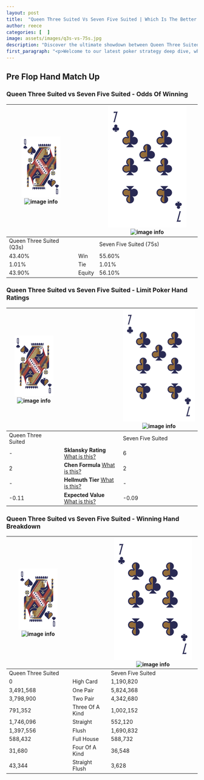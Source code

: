 ```yaml
---
layout: post
title:  "Queen Three Suited Vs Seven Five Suited | Which Is The Better Hand In Poker? A Complete Guide"
author: reece
categories: [  ]
image: assets/images/q3s-vs-75s.jpg
description: "Discover the ultimate showdown between Queen Three Suited and Seven Five Suited in poker! Uncover the odds, strategies, and scenarios where one hand triumphs over the other. Get ready to up your poker game with this thrilling analysis."
first_paragraph: "<p>Welcome to our latest poker strategy deep dive, where we're pitting two distinct hands against each other in a high-stakes showdown: Queen Three Suited vs Seven Five Suited.</p><p>In the dynamic world of poker, every decision counts, and knowing which hand holds the upper hand is key to your success at the table.</p><p>In this article, we'll dissect these two hands, explore the scenarios where one dominates the other, and equip you with the knowledge to make strategic choices that can tip the odds in your favor.</p><p>Get ready to unravel the intriguing dynamics of these poker hands and elevate your game to new heights.</p>"
---
```




[comment]: # (sp0)

## Pre Flop Hand Match Up

<div class="table hand-ratings" markdown="1"> 



### Queen Three Suited vs Seven Five Suited - Odds Of Winning


    
| ![image info](assets/images/hand1/Q.png) ![image info](assets/images/hand1/3s.png) |  | ![image info](assets/images/hand2/7.png) ![image info](assets/images/hand2/5s.png) |
| -------- | -------- | -------- |
| Queen Three Suited (Q3s) |  | Seven Five Suited (75s) |
| 43.40% | Win | 55.60% |
| 1.01% | Tie | 1.01% |
| 43.90% | Equity | 56.10% |




[comment]: # (sp1)



### Queen Three Suited vs Seven Five Suited - Limit Poker Hand Ratings


    
| ![image info](assets/images/hand1/Q.png) ![image info](assets/images/hand1/3s.png) |  | ![image info](assets/images/hand2/7.png) ![image info](assets/images/hand2/5s.png) |
| -------- | -------- | -------- |
| Queen Three Suited |  | Seven Five Suited |
| - | **Sklansky Rating** [What is this?](/sklansky-rating-explained) | 6 |
| 2 | **Chen Formula** [What is this?](/chen-formula-explained) | 2 |
| - | **Hellmuth Tier** [What is this?](/Hellmuth-tier-explained) | - |
| -0.11 | **Expected Value** [What is this?](/expected-value-explained) | -0.09 |




[comment]: # (sp2)



### Queen Three Suited vs Seven Five Suited - Winning Hand Breakdown


    
| ![image info](assets/images/hand1/Q.png) ![image info](assets/images/hand1/3s.png) |  | ![image info](assets/images/hand2/7.png) ![image info](assets/images/hand2/5s.png) |
| -------- | -------- | -------- |
| Queen Three Suited |  | Seven Five Suited |
| 0 | High Card | 1,190,820 |
| 3,491,568 | One Pair | 5,824,368 |
| 3,798,900 | Two Pair | 4,342,680 |
| 791,352 | Three Of A Kind | 1,002,152 |
| 1,746,096 | Straight | 552,120 |
| 1,397,556 | Flush | 1,690,832 |
| 588,432 | Full House | 588,732 |
| 31,680 | Four Of A Kind | 36,548 |
| 43,344 | Straight Flush | 3,628 |




[comment]: # (sp3)



</div>

[comment]: # (sp4)



[comment]: # (sp5)


